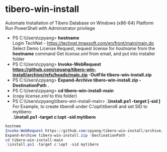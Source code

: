 # tibero-win-install
Automate Installation of Tibero Database on Windows (x86-64) Platform  
Run PowerShell with Administrator privilege  

* PS C:\Users\cpyang> __hostname__  
  Login TechNet - https://technet.tmaxsoft.com/en/front/main/main.do  
  Select Demo License Request, request license for _hostname_ from the __hostname__ command 
  Get _license.xml_ from email, and put into installer folder  
* PS C:\Users\cpyang> __Invoke-WebRequest https://github.com/cpyang/tibero-win-install/archive/refs/heads/main.zip -OutFile tibero-win-install.zip__  
* PS C:\Users\cpyang> __Expand-Archive tibero-win-install.zip -DestinationPath .__  
* PS C:\Users\cpyang> __cd tibero-win-install-main__  
* (copy _license.xml_ to this folder)  
* PS C:\Users\cpyang\tibero-win-install-main> __.\install.ps1 -target <installation base directory> [-sid <Tibero SID>]__    
  For Example, to create tibero6 under C:\opt\tibero6 and set SID to mytibero:  
  __.\install.ps1 -target c:\opt -sid mytibero__   

  
```powershell
hostnme
Invoke-WebRequest https://github.com/cpyang/tibero-win-install/archive/refs/heads/main.zip -OutFile tibero-win-install.zip  
Expand-Archive tibero-win-install.zip -DestinationPath .  
cd tibero-win-install-main  
.\install.ps1 -target c:\opt -sid mytibero   
```
